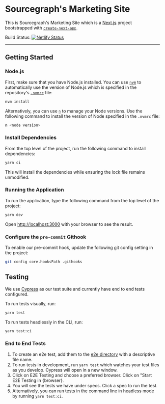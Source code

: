# Sourcegraph's Marketing Site

This is Sourcegraph's Marketing Site which is a [Next.js](https://nextjs.org/) project bootstrapped with [`create-next-app`](https://github.com/vercel/next.js/tree/canary/packages/create-next-app).

Build Status: [![Netlify Status](https://api.netlify.com/api/v1/badges/0078e478-115a-43da-addc-a46549a72c5d/deploy-status)](https://app.netlify.com/sites/sourcegraph/deploys)

---

## Getting Started

### Node.js

First, make sure that you have Node.js installed. You can use [`nvm`](https://github.com/nvm-sh/nvm) to automatically use the version of Node.js which is specified in the repository's [`.nvmrc`](./.nvmrc) file:

```sh
nvm install
```

Alternatively, you can use [`n`](https://www.npmjs.com/package/n) to manage your Node versions. Use the following command to install the version of Node specified in the `.nvmrc` file:

```sh
n <node version>
```

### Install Dependencies

From the top level of the project, run the following command to install dependencies:

```sh
yarn ci
```

This will install the dependencies while ensuring the lock file remains unmodified.

### Running the Application

To run the application, type the following command from the top level of the project:

```sh
yarn dev
```

Open [http://localhost:3000](http://localhost:3000) with your browser to see the result.

### Configure the `pre-commit` Githook

To enable our pre-commit hook, update the following git config setting in the project:

```sh
git config core.hooksPath .githooks
```

## Testing

We use [Cypress](https://www.cypress.io/) as our test suite and currently have end to end tests configured.

To run tests visually, run:
```sh
yarn test
```

To run tests headlessly in the CLI, run:
```sh
yarn test:ci
```

### End to End Tests

1. To create an e2e test, add them to the [e2e directory](./cypress/e2e/) with a descriptive file name.
2. To run tests in development, run `yarn test` which watches your test files as you develop. Cypress will open in a new window.
3. Click on E2E Testing and choose a preferred browser. Click on "Start E2E Testing in {browser}.
4. You will see the tests we have under specs. Click a spec to run the test.
5. Alternatively, you can run tests in the command line in headless mode by running `yarn test:ci`.
